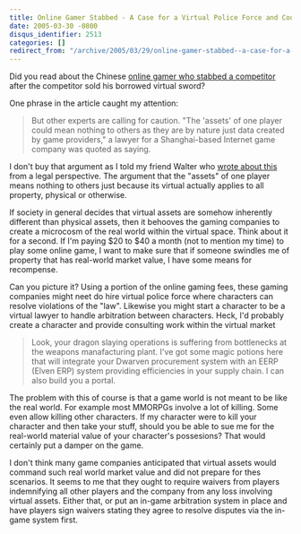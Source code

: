 ```yaml
---
title: Online Gamer Stabbed - A Case for a Virtual Police Force and Courts?
date: 2005-03-30 -0800
disqus_identifier: 2513
categories: []
redirect_from: "/archive/2005/03/29/online-gamer-stabbed--a-case-for-a-virtual-police-force-and-courts.aspx/"
---
```


Did you read about the Chinese [online gamer who stabbed a
competitor](http://story.news.yahoo.com/news?tmpl=story&u=/nm/life_china_sabre_dc)
after the competitor sold his borrowed virtual sword?

One phrase in the article caught my attention:

> But other experts are calling for caution. "The 'assets' of one player
> could mean nothing to others as they are by nature just data created
> by game providers," a lawyer for a Shanghai-based Internet game
> company was quoted as saying.

I don't buy that argument as I told my friend Walter who [wrote about
this](http://spaces.msn.com/members/waltimate/Blog/cns!1pCvw_V_FwCgTXneX4GXlXLw!208.entry)
from a legal perspective. The argument that the "assets" of one player
means nothing to others just because its virtual actually applies to all
property, physical or otherwise.

If society in general decides that virtual assets are somehow inherently
different than physical assets, then it behooves the gaming companies to
create a microcosm of the real world within the virtual space. Think
about it for a second. If I'm paying \$20 to \$40 a month (not to
mention my time) to play some online game, I want to make sure that if
someone swindles me of property that has real-world market value, I have
some means for recompense.

Can you picture it? Using a portion of the online gaming fees, these
gaming companies might neet do hire virtual police force where
characters can resolve violations of the "law". Likewise you might start
a character to be a virtual lawyer to handle arbitration between
characters. Heck, I'd probably create a character and provide consulting
work within the virtual market

> Look, your dragon slaying operations is suffering from bottlenecks at
> the weapons manafacturing plant. I've got some magic potions here that
> will integrate your Dwarven procurement system with an EERP (Elven
> ERP) system providing efficiencies in your supply chain. I can also
> build you a portal.

The problem with this of course is that a game world is not meant to be
like the real world. For example most MMORPGs involve a lot of killing.
Some even allow killing other characters. If my character were to kill
your character and then take your stuff, should you be able to sue me
for the real-world material value of your character's possesions? That
would certainly put a damper on the game.

I don't think many game companies anticipated that virtual assets would
command such real world market value and did not prepare for thes
scenarios. It seems to me that they ought to require waivers from
players indemnifying all other players and the company from any loss
involving virtual assets. Either that, or put an in-game arbitration
system in place and have players sign waivers stating they agree to
resolve disputes via the in-game system first.

